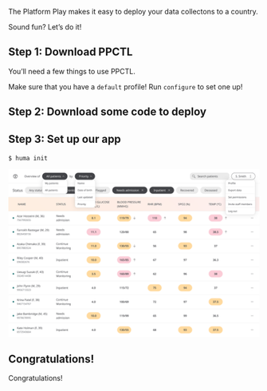 The Platform Play makes it easy to deploy your data collectons to a country.

Sound fun? Let’s do it!

## Step 1: Download PPCTL

You’ll need a few things to use PPCTL.

Make sure that you have a `default` profile! Run `configure` to set one up!

## Step 2: Download some code to deploy

## Step 3: Set up our app

```bash
$ huma init
```

<img width="826" alt="gettingstarted" src="../../assets/images/nav.png">

## Congratulations!

Congratulations!
